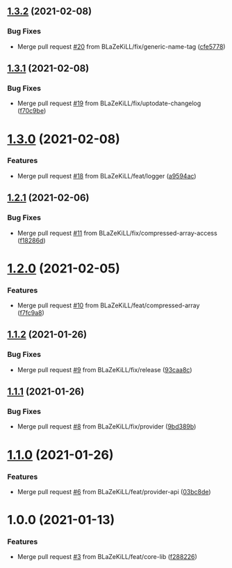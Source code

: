 ## [1.3.2](https://github.com/BLaZeKiLL/CBSL/compare/v1.3.1...v1.3.2) (2021-02-08)


### Bug Fixes

* Merge pull request [#20](https://github.com/BLaZeKiLL/CBSL/issues/20) from BLaZeKiLL/fix/generic-name-tag ([cfe5778](https://github.com/BLaZeKiLL/CBSL/commit/cfe577873826f326527f85cfbf930ab72ad3c44f))

## [1.3.1](https://github.com/BLaZeKiLL/CBSL/compare/v1.3.0...v1.3.1) (2021-02-08)


### Bug Fixes

* Merge pull request [#19](https://github.com/BLaZeKiLL/CBSL/issues/19) from BLaZeKiLL/fix/uptodate-changelog ([f70c9be](https://github.com/BLaZeKiLL/CBSL/commit/f70c9bec95872ab11b549f0600415e4ea3adcbf0))

# [1.3.0](https://github.com/BLaZeKiLL/CBSL/compare/v1.2.1...v1.3.0) (2021-02-08)


### Features

* Merge pull request [#18](https://github.com/BLaZeKiLL/CBSL/issues/18) from BLaZeKiLL/feat/logger ([a9594ac](https://github.com/BLaZeKiLL/CBSL/commit/a9594ac2eb68f38cf8c1eb85056a85d3ed5b39bb))

## [1.2.1](https://github.com/BLaZeKiLL/CBSL/compare/v1.2.0...v1.2.1) (2021-02-06)


### Bug Fixes

* Merge pull request [#11](https://github.com/BLaZeKiLL/CBSL/issues/11) from BLaZeKiLL/fix/compressed-array-access ([f18286d](https://github.com/BLaZeKiLL/CBSL/commit/f18286d931c73dcf0631c545862f192ca687bba7))

# [1.2.0](https://github.com/BLaZeKiLL/CBSL/compare/v1.1.2...v1.2.0) (2021-02-05)


### Features

* Merge pull request [#10](https://github.com/BLaZeKiLL/CBSL/issues/10) from BLaZeKiLL/feat/compressed-array ([f7fc9a8](https://github.com/BLaZeKiLL/CBSL/commit/f7fc9a8a2ca85c181fa40476731c673987dea719))

## [1.1.2](https://github.com/BLaZeKiLL/CBSL/compare/v1.1.1...v1.1.2) (2021-01-26)


### Bug Fixes

* Merge pull request [#9](https://github.com/BLaZeKiLL/CBSL/issues/9) from BLaZeKiLL/fix/release ([93caa8c](https://github.com/BLaZeKiLL/CBSL/commit/93caa8c9ee97d6327c70262be59b0b6d01e695a8))

## [1.1.1](https://github.com/BLaZeKiLL/CBSL/compare/v1.1.0...v1.1.1) (2021-01-26)


### Bug Fixes

* Merge pull request [#8](https://github.com/BLaZeKiLL/CBSL/issues/8) from BLaZeKiLL/fix/provider ([9bd389b](https://github.com/BLaZeKiLL/CBSL/commit/9bd389bf08b20c05f45f9b731a0688d86cf0e998))

# [1.1.0](https://github.com/BLaZeKiLL/CBSL/compare/v1.0.0...v1.1.0) (2021-01-26)


### Features

* Merge pull request [#6](https://github.com/BLaZeKiLL/CBSL/issues/6) from BLaZeKiLL/feat/provider-api ([03bc8de](https://github.com/BLaZeKiLL/CBSL/commit/03bc8dee9fe5c992fb30aee90243913d95982cc5))

# 1.0.0 (2021-01-13)


### Features

* Merge pull request [#3](https://github.com/BLaZeKiLL/CBSL/issues/3) from BLaZeKiLL/feat/core-lib ([f288226](https://github.com/BLaZeKiLL/CBSL/commit/f2882267ef5a576e269e703d440cc8bff45de373))
